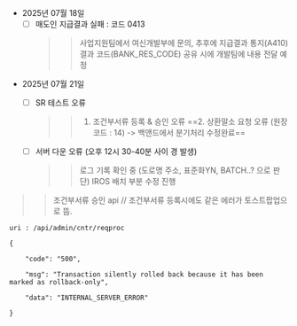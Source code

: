 
- 2025년 07월 18일
	- [ ] 매도인 지급결과 실패 : 코드 0413
		>> 사업지원팀에서 여신개발부에 문의, 추후에 지급결과 통지(A410) 결과 코드(BANK_RES_CODE) 공유 시에 개발팀에 내용 전달 예정
- 2025년 07월 21일
	- [ ] SR 테스트 오류
		>> 1. 조건부서류 등록 & 승인 오류
		>> ==2. 상환말소 요청 오류 (원장코드 : 14) -> 백앤드에서 분기처리 수정완료==
	- [ ] 서버 다운 오류 (오후 12시 30-40분 사이 경 발생)
		>> 로그 기록 확인 중  (도로명 주소, 표준화YN, BATCH..? 으로 판단)
		>>  IROS 배치 부분 수정 진행


>> 조건부서류 승인 api // 조건부서류 등록시에도 같은 에러가 토스트팝업으로 뜸.
```
uri : /api/admin/cntr/reqproc

{

    "code": "500",

    "msg": "Transaction silently rolled back because it has been marked as rollback-only",

    "data": "INTERNAL_SERVER_ERROR"

}
```


